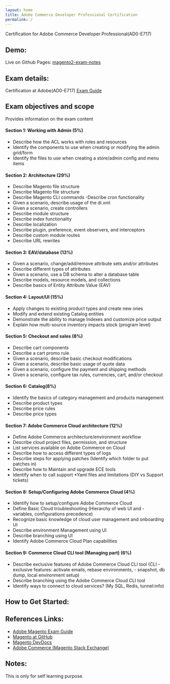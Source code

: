 ```yaml
---
layout: home
title: Adobe Commerce Developer Professional Certification
permalink: /
---
```


Certification for Adobe Commerce Developer Professional(AD0-E717)

## Demo:

Live on Github Pages: [ magento2-exam-notes](https://supravatm.github.io/magento2-exam-notes)

## Exam details:
Certification at Adobe(AD0-E717) [Exam Guide](https://experienceleague.adobe.com/en/docs/certification/program/technical-certifications/ac/ac-professional/ac-p-developer)

## Exam objectives and scope

Provides information on the exam content
#### Section 1: Working with Admin (5%)
  - Describe how the ACL works with roles and resources
  - Identify the components to use when creating or modifying the admin grid/form
  - Identify the files to use when creating a store/admin config and menu items
#### Section 2: Architecture (29%)
  - Describe Magento file structure
  - Describe Magento file structure
  - Describe Magento CLI commands
  -Describe cron functionality
  - Given a scenario, describe usage of the di.xml
  - Given a scenario, create controllers
  - Describe module structure
  - Describe index functionality
  - Describe localization
  - Describe plugin, preference, event observers, and interceptors
  - Describe custom module routes
  - Describe URL rewrites

#### Section 3: EAV/database (13%)
- Given a scenario, change/add/remove attribute sets and/or attributes
- Describe different types of attributes
- Given a scenario, use a DB schema to alter a database table
- Describe models, resource models, and collections
- Describe basics of Entity Attribute Value (EAV)

#### Section 4: Layout/UI (15%)
- Apply changes to existing product types and create new ones
- Modify and extend existing Catalog entities
- Demonstrate the ability to manage Indexes and customize price output
- Explain how multi-source inventory impacts stock (program level)

#### Section 5: Checkout and sales (8%)
- Describe cart components
- Describe a cart promo rule
- Given a scenario, describe basic checkout modifications
- Given a scenario, describe basic usage of quote data
- Given a scenario, configure the payment and shipping methods
- Given a scenario, configure tax rules, currencies, cart, and/or checkout

#### Section 6: Catalog(8%)
- Identify the basics of category management and products management
- Describe product types
- Describe price rules
- Describe price types

#### Section 7: Adobe Commerce Cloud architecture (12%)
- Define Adobe Commerce architecture/environment workflow
- Describe cloud project files, permission, and structure
- List services available on Adobe Commerce on Cloud
- Describe how to access different types of logs
- Describe steps for applying patches (Identify which folder to put patches in)
- Describe how to Maintain and upgrade ECE tools
- Identify when to call support *Yaml files and limitations (DIY vs Support tickets)

#### Section 8: Setup/Configuring Adobe Commerce Cloud (4%)
- Identify how to setup/configure Adobe Commerce Cloud
- Define Basic Cloud troubleshooting (Hierarchy of web UI and - variables, configurations precedence)
- Recognize basic knowledge of cloud user management and onboarding UI
- Describe environment Management using UI
- Describe branching using UI
- Identify Adobe Commerce Cloud Plan capabilities


#### Section 9: Commerce Cloud CLI tool (Managing part) (6%)
- Describe exclusive features of Adobe Commerce Cloud CLI tool (CLI - exclusive features: activate emails, rebase environments, - snapshot, db dump, local environment setup)
- Describe branching using the Adobe Commerce Cloud CLI tool
- Identify ways to connect to cloud services? (My SQL, Redis, tunnel:info)

## How to Get Started:

## References Links:
- [Adobe Magento Exam Guide]()
- [Magento at GitHub]()
- [Magento DevDocs]()
- [Adobe Commerce (Magento Stack Exchange)]()

## Notes:

This is only for self learning purpose.